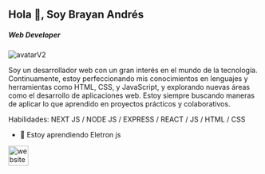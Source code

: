 ## Hola 👋, Soy Brayan Andrés
##### Web Developer 

![avatarV2](https://github.com/user-attachments/assets/20b8db01-aec9-48f0-bb8f-e3399a45b8f8)

Soy un desarrollador web con un gran interés en el mundo de la tecnología. Continuamente, estoy perfeccionando mis conocimientos en lenguajes y herramientas como HTML, CSS, y JavaScript, y explorando nuevas áreas como el desarrollo de aplicaciones web. Estoy siempre buscando maneras de aplicar lo que aprendido en proyectos prácticos y colaborativos.

Habilidades: NEXT JS / NODE JS / EXPRESS / REACT / JS / HTML / CSS 

- 🌱 Estoy aprendiendo Eletron js 

[<img src='[(https://my-portfolio-brayan.vercel.app/avatar.jpg)]' alt='website' height='40'>](https://my-portfolio-brayan.vercel.app)  


